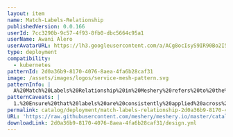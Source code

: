 ```yaml
---
layout: item
name: Match-Labels-Relationship
publishedVersion: 0.0.166
userId: 7cc3290b-9c57-4f93-8fb0-dbc5664c95a1
userName: Awani Alero
userAvatarURL: https://lh3.googleusercontent.com/a/ACg8ocIsyS9IR90Bo2I56iqRPlYulzglXOKhqczvYvf31sttxczvwuTX=s96-c
type: deployment
compatibility:
  - kubernetes
patternId: 2d0a36b9-8170-4076-8aea-4fa6b28caf31
image: /assets/images/logos/service-mesh-pattern.svg
patternInfo: |
  A%20Match%20Labels%20Relationship%20in%20Meshery%20refers%20to%20the%20configuration%20where%20Kubernetes%20components%20are%20linked%20based%20on%20shared%20labels.%20This%20relationship%20is%20essential%20for%20identifying%20and%20managing%20groups%20of%20Pods%2C%20Services%2C%20or%20other%20resources%20that%20share%20common%20characteristics.%20By%20using%20matching%20labels%2C%20Kubernetes%20can%20efficiently%20route%20traffic%2C%20apply%20policies%2C%20and%20manage%20workloads%20across%20components%20that%20are%20part%20of%20the%20same%20logical%20grouping.
patternCaveats: |
  1.%20Ensure%20that%20labels%20are%20consistently%20applied%20across%20related%20Kubernetes%20components.%20Inconsistent%20or%20misspelled%20labels%20can%20lead%20to%20unexpected%20behavior%20and%20make%20it%20difficult%20to%20manage%20or%20identify%20related%20resources.%0A%0A2.%20Use%20clear%20and%20descriptive%20labels%20that%20convey%20the%20purpose%20or%20role%20of%20the%20component.%20This%20helps%20with%20understanding%20the%20architecture%20and%20functionality%20of%20your%20application%2C%20making%20it%20easier%20to%20manage%20and%20troubleshoot.%0A%0A3.%20Consider%20how%20label%20relationships%20will%20affect%20scaling%20and%20updating%20strategies.%20Changes%20to%20labels%20or%20the%20addition%20of%20new%20components%20may%20require%20adjustments%20to%20selectors%20and%20configurations%20to%20maintain%20proper%20functionality%20and%20resource%20management%20across%20your%20Kubernetes%20environment.
permalink: catalog/deployment/match-labels-relationship-2d0a36b9-8170-4076-8aea-4fa6b28caf31.html
URL: 'https://raw.githubusercontent.com/meshery/meshery.io/master/catalog/2d0a36b9-8170-4076-8aea-4fa6b28caf31/0.0.166/design.yml'
downloadLink: 2d0a36b9-8170-4076-8aea-4fa6b28caf31/design.yml
---
```

